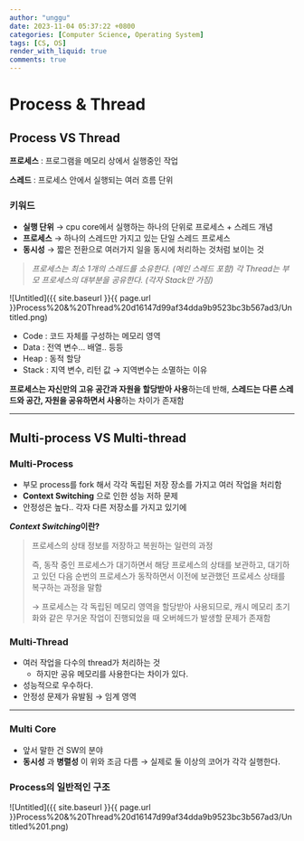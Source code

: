 ```yaml
---
author: "unggu"
date: 2023-11-04 05:37:22 +0800
categories: [Computer Science, Operating System]
tags: [CS, OS]
render_with_liquid: true
comments: true
---
```

# Process & Thread

## Process VS Thread

**프로세스** : 프로그램을 메모리 상에서 실행중인 작업

**스레드** : 프로세스 안에서 실행되는 여러 흐름 단위

### 키워드

- **실행 단위** → cpu core에서 실행하는 하나의 단위로 프로세스 + 스레드 개념
- **프로세스** → 하나의 스레드만 가지고 있는 단일 스레드 프로세스
- **동시성** → 짧은 전환으로 여러가지 일을 동시에 처리하는 것처럼 보이는 것

> *프로세스는 최소 1개의 스레드를 소유한다. (메인 스레드 포함)
각 Thread는 부모 프로세스의 대부분을 공유한다. (각자 Stack만 가짐)*
> 

![Untitled]({{ site.baseurl }}{{ page.url }}Process%20&%20Thread%20d16147d99af34dda9b9523bc3b567ad3/Untitled.png)

- Code : 코드 자체를 구성하는 메모리 영역
- Data : 전역 변수… 배열.. 등등
- Heap : 동적 할당
- Stack : 지역 변수, 리턴 값 → 지역변수는 소멸하는 이유

**프로세스는 자신만의 고유 공간과 자원을 할당받아 사용**하는데 반해, **스레드는 다른 스레드와 공간, 자원을 공유하면서 사용**하는 차이가 존재함

---

## Multi-process VS Multi-thread

### Multi-Process

- 부모 process를 fork 해서 각각 독립된 저장 장소를 가지고 여러 작업을 처리함
- **Context Switching** 으로 인한 성능 저하 문제
- 안정성은 높다.. 각자 다른 저장소를 가지고 있기에

***Context Switching*이란?**

> 프로세스의 상태 정보를 저장하고 복원하는 일련의 과정
> 
> 
> 즉, 동작 중인 프로세스가 대기하면서 해당 프로세스의 상태를 보관하고, 대기하고 있던 다음 순번의 프로세스가 동작하면서 이전에 보관했던 프로세스 상태를 복구하는 과정을 말함
> 
> → 프로세스는 각 독립된 메모리 영역을 할당받아 사용되므로, 캐시 메모리 초기화와 같은 무거운 작업이 진행되었을 때 오버헤드가 발생할 문제가 존재함
> 

### Multi-Thread

- 여러 작업을 다수의 thread가 처리하는 것
    - 하지만 공유 메모리를 사용한다는 차이가 있다.
- 성능적으로 우수하다.
- 안정성 문제가 유발됨 → 임계 영역

---

### Multi Core

- 앞서 말한 건 SW의 분야
- **동시성** 과 **병렬성** 이 위와 조금 다름 → 실제로 둘 이상의 코어가 각각 실행한다.

### Process의 일반적인 구조

![Untitled]({{ site.baseurl }}{{ page.url }}Process%20&%20Thread%20d16147d99af34dda9b9523bc3b567ad3/Untitled%201.png)